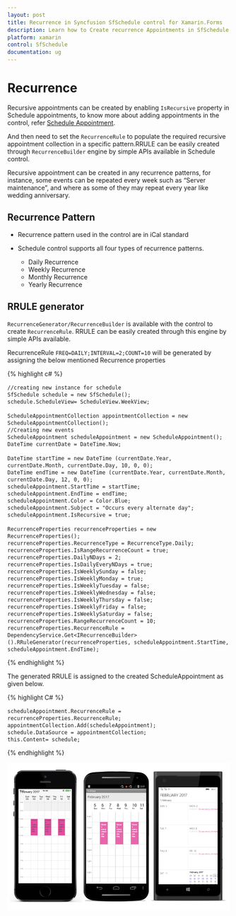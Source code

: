 ```yaml
---
layout: post
title: Recurrence in Syncfusion SfSchedule control for Xamarin.Forms
description: Learn how to Create recurrence Appointments in SfSchedule control
platform: xamarin
control: SfSchedule
documentation: ug
---
```



# Recurrence

Recursive appointments can be created by enabling `IsRecursive` property in Schedule appointments, to know more about adding appointments in the control, refer [Schedule Appointment](/xamarin/sfschedule/data-bindings "Schedule Appointment").

And then need to set the `RecurrenceRule` to populate the required recursive appointment collection in a specific pattern.RRULE can be easily created through `RecurrenceBuilder` engine by simple APIs available in Schedule control. 

Recursive appointment can be created in any recurrence patterns, for instance, some events can be repeated every week such as “Server maintenance”, and where as some of they may repeat every year like wedding anniversary. 

## Recurrence Pattern

* Recurrence pattern used in the control are in iCal standard 

* Schedule control supports all four types of recurrence patterns.
    * Daily Recurrence
    * Weekly Recurrence
    * Monthly Recurrence
    * Yearly Recurrence

## RRULE generator

`RecurrenceGenerator/RecurrenceBuilder` is available with the control to create `RecurrenceRule`. RRULE can be easily created through this engine by simple APIs available.

RecurrenceRule `FREQ=DAILY;INTERVAL=2;COUNT=10` will be generated by assigning the below mentioned Recurrence properties 

{% highlight c# %}
    
    //creating new instance for schedule
    SfSchedule schedule = new SfSchedule();
    schedule.ScheduleView= ScheduleView.WeekView;
    
    ScheduleAppointmentCollection appointmentCollection = new ScheduleAppointmentCollection();
    //Creating new events
    ScheduleAppointment scheduleAppointment = new ScheduleAppointment();
    DateTime currentDate = DateTime.Now;
    
    DateTime startTime = new DateTime (currentDate.Year, currentDate.Month, currentDate.Day, 10, 0, 0);
    DateTime endTime = new DateTime (currentDate.Year, currentDate.Month, currentDate.Day, 12, 0, 0);
    scheduleAppointment.StartTime = startTime;
    scheduleAppointment.EndTime = endTime;
    scheduleAppointment.Color = Color.Blue;
    scheduleAppointment.Subject = "Occurs every alternate day";
    scheduleAppointment.IsRecursive = true;
    
    RecurrenceProperties recurrenceProperties = new RecurrenceProperties();
    recurrenceProperties.RecurrenceType = RecurrenceType.Daily;
    recurrenceProperties.IsRangeRecurrenceCount = true;
    recurrenceProperties.DailyNDays = 2;
    recurrenceProperties.IsDailyEveryNDays = true;
    recurrenceProperties.IsWeeklySunday = false;
    recurrenceProperties.IsWeeklyMonday = true;
    recurrenceProperties.IsWeeklyTuesday = false;
    recurrenceProperties.IsWeeklyWednesday = false;
    recurrenceProperties.IsWeeklyThursday = false;
    recurrenceProperties.IsWeeklyFriday = false;
    recurrenceProperties.IsWeeklySaturday = false;
    recurrenceProperties.RangeRecurrenceCount = 10;
    recurrenceProperties.RecurrenceRule = DependencyService.Get<IRecurrenceBuilder>().RRuleGenerator(recurrenceProperties, scheduleAppointment.StartTime, scheduleAppointment.EndTime);
	
{% endhighlight %}

The generated RRULE is assigned to the created ScheduleAppointment as given below.

{% highlight C# %}
	
	scheduleAppointment.RecurrenceRule = recurrenceProperties.RecurrenceRule;
    appointmentCollection.Add(scheduleAppointment);
    schedule.DataSource = appointmentCollection;
    this.Content= schedule;
	
{% endhighlight %}

![](recurrence_images/Recurrence_xforms.png)